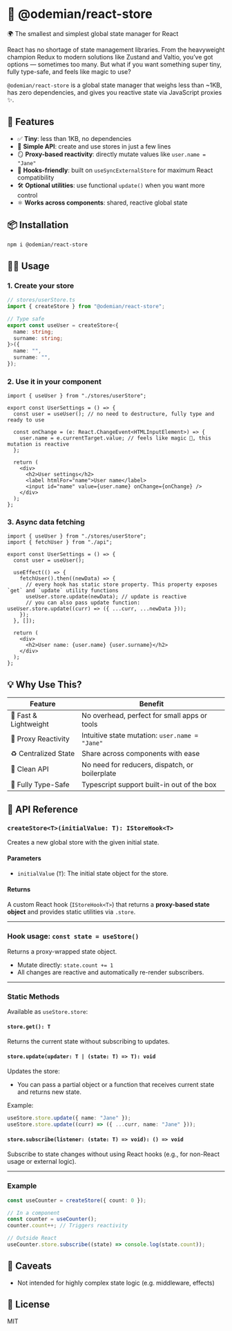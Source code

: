 # 🧠 **@odemian/react-store**

🌍 The smallest and simplest global state manager for React

React has no shortage of state management libraries. From the heavyweight champion Redux to modern solutions like Zustand and Valtio, you’ve got options — sometimes too many. But what if you want something super tiny, fully type-safe, and feels like magic to use?

`@odemian/react-store` is a global state manager that weighs less than ~1KB, has zero dependencies, and gives you reactive state via JavaScript proxies ✨.

## 🚀 Features

* ✅ **Tiny**: less than 1KB, no dependencies
* 🧩 **Simple API**: create and use stores in just a few lines
* 🪞 **Proxy-based reactivity**: directly mutate values like `user.name = "Jane"`
* 🔄 **Hooks-friendly**: built on `useSyncExternalStore` for maximum React compatibility
* 🛠️ **Optional utilities**: use functional `update()` when you want more control
* ⚛️ **Works across components**: shared, reactive global state

## 📦 Installation

```bash
npm i @odemian/react-store
```


## 🧑‍💻 Usage

### 1. Create your store

```ts
// stores/userStore.ts
import { createStore } from "@odemian/react-store";

// Type safe
export const useUser = createStore<{
  name: string;
  surname: string;
}>({
  name: "",
  surname: "",
});
```

### 2. Use it in your component

```tsx
import { useUser } from "./stores/userStore";

export const UserSettings = () => {
  const user = useUser(); // no need to destructure, fully type and ready to use

  const onChange = (e: React.ChangeEvent<HTMLInputElement>) => {
    user.name = e.currentTarget.value; // feels like magic 🔮, this mutation is reactive
  };

  return (
    <div>
      <h2>User settings</h2>
      <label htmlFor="name">User name</label>
      <input id="name" value={user.name} onChange={onChange} />
    </div>
  );
};
```

### 3. Async data fetching

```tsx
import { useUser } from "./stores/userStore";
import { fetchUser } from "./api";

export const UserSettings = () => {
  const user = useUser();

  useEffect(() => {
    fetchUser().then((newData) => {
      // every hook has static store property. This property exposes `get` and `update` utility functions
      useUser.store.update(newData); // update is reactive
      // you can also pass update function: useUser.store.update((curr) => ({ ...curr, ...newData }));
    });
  }, []);

  return (
    <div>
      <h2>User name: {user.name} {user.surname}</h2>
    </div>
  );
};
```


## 💡 Why Use This?

| Feature               | Benefit                                        |
| --------------------- | ---------------------------------------------- |
| 🚀 Fast & Lightweight | No overhead, perfect for small apps or tools   |
| 🔮 Proxy Reactivity   | Intuitive state mutation: `user.name = "Jane"` |
| ♻️ Centralized State  | Share across components with ease              |
| 🧼 Clean API          | No need for reducers, dispatch, or boilerplate |
| 🧠 Fully Type-Safe    | Typescript support built-in out of the box     |


## 📘 API Reference

### `createStore<T>(initialValue: T): IStoreHook<T>`

Creates a new global store with the given initial state.

#### Parameters

* `initialValue` (`T`): The initial state object for the store.

#### Returns

A custom React hook (`IStoreHook<T>`) that returns a **proxy-based state object** and provides static utilities via `.store`.

---

### Hook usage: `const state = useStore()`

Returns a proxy-wrapped state object.

* Mutate directly: `state.count += 1`
* All changes are reactive and automatically re-render subscribers.

---

### Static Methods

Available as `useStore.store`:

#### `store.get(): T`

Returns the current state without subscribing to updates.

#### `store.update(updater: T | (state: T) => T): void`

Updates the store:

* You can pass a partial object or a function that receives current state and returns new state.

Example:

```ts
useStore.store.update({ name: "Jane" });
useStore.store.update((curr) => ({ ...curr, name: "Jane" }));
```

#### `store.subscribe(listener: (state: T) => void): () => void`

Subscribe to state changes without using React hooks (e.g., for non-React usage or external logic).

---

### Example

```ts
const useCounter = createStore({ count: 0 });

// In a component
const counter = useCounter();
counter.count++; // Triggers reactivity

// Outside React
useCounter.store.subscribe((state) => console.log(state.count));
```

## 🛑 Caveats

* Not intended for highly complex state logic (e.g. middleware, effects)

## 📃 License

MIT

